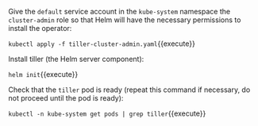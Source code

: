 
Give the `default` service account in the `kube-system` namespace
the `cluster-admin` role so that Helm will have the necessary 
permissions to install the operator:

`kubectl apply -f tiller-cluster-admin.yaml`{{execute}}

Install tiller (the Helm server component):

`helm init`{{execute}}

Check that the `tiller` pod is ready (repeat this command if
necessary, do not proceed until the pod is ready):

`kubectl -n kube-system get pods | grep tiller`{{execute}}
